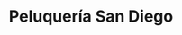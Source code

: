 ---
title: "Peluquería San Diego"
url: /presidente-franco/peluqueria-san-diego/
shop: peluquería
---